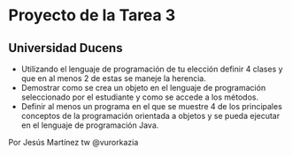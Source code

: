 # Proyecto de la Tarea 3
## Universidad Ducens


* Utilizando el lenguaje de programación de tu elección definir 4 clases y que en al menos 2 de estas se maneje la herencia.
* Demostrar como se crea un objeto en el lenguaje de programación seleccionado por el estudiante y como se accede a los métodos.
* Definir al menos un programa en el que se muestre 4 de los principales conceptos de la programación orientada a objetos y se pueda ejecutar en el lenguaje de programación Java.

Por Jesús Martínez
tw @vurorkazia
